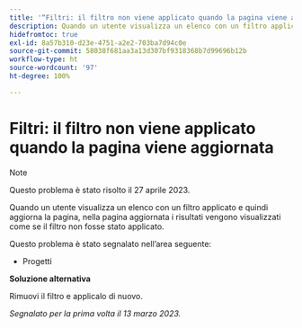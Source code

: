 ```yaml
---
title: '“Filtri: il filtro non viene applicato quando la pagina viene aggiornata”'
description: Quando un utente visualizza un elenco con un filtro applicato e quindi aggiorna la pagina, nella pagina aggiornata i risultati vengono visualizzati come se il filtro non fosse stato applicato.
hidefromtoc: true
exl-id: 8a57b310-d23e-4751-a2e2-703ba7d94c0e
source-git-commit: 58038f681aa3a13d307bf9318368b7d99696b12b
workflow-type: ht
source-wordcount: '97'
ht-degree: 100%

---
```


# Filtri: il filtro non viene applicato quando la pagina viene aggiornata

>[!NOTE]
>
>Questo problema è stato risolto il 27 aprile 2023.

Quando un utente visualizza un elenco con un filtro applicato e quindi aggiorna la pagina, nella pagina aggiornata i risultati vengono visualizzati come se il filtro non fosse stato applicato.

Questo problema è stato segnalato nell’area seguente:

* Progetti

**Soluzione alternativa**

Rimuovi il filtro e applicalo di nuovo.

_Segnalato per la prima volta il 13 marzo 2023._
